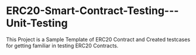 # ERC20-Smart-Contract-Testing---Unit-Testing
This Project is a Sample Template of ERC20 Contract and Created testcases for getting familiar in testing ERC20 Contracts.
